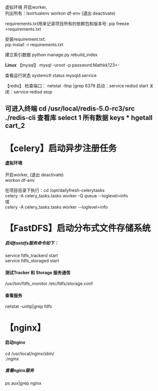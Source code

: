 
虚拟环境
开启worker,       
列出所有：lsvirtualenv
workon df-env (退出 deactivate)

requirements.txt用来记录项目所有的依赖包和版本号:
pip freeze >requirements.txt

安装requirement.txt:  
pip install -r requirements.txt


建立索引数据
python manage.py rebuild_index

********Linux********
【mysql】
mysql -uroot -p
password:Mathkk123+-

查看运行状态
systemctl status mysqld.service



【redis】
检查端口： netstat -ltnp |grep 6379
启动：service redisd start
关闭：service redisd stop

可进入终端
cd /usr/local/redis-5.0-rc3/src
./redis-cli
查看库
select 1
所有数据
keys *
 hgetall cart_2
--------------------------------
# 【celery】启动异步注册任务
#### 虚拟环境   
开启worker,     (退出 deactivate)     
workon df-env    

在项目目录下执行：cd /opt/dailyfresh-celerytasks    
celery -A celery_tasks.tasks worker -Q queue --loglevel=info     
或     
celery -A celery_tasks.tasks worker --loglevel=info     


# 【FastDFS】启动分布式文件存储系统
##### 启动fastdfs服务命令如下：   
service fdfs_trackerd start   
service fdfs_storaged start   

#### 测试Tracker 和 Storage 服务通信       
/usr/bin/fdfs_monitor /etc/fdfs/storage.conf     

#### 查看服务    
netstat -unltp|grep fdfs     


# 【nginx】   
#### 启动nginx   
cd /usr/local/nginx/sbin/   
./nginx   

 ##### 查看nginx服务   
ps aux|grep nginx    








